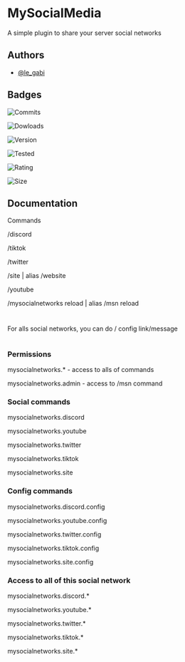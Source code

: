 
# MySocialMedia

A simple plugin to share your server social networks

## Authors

- [@le_gabi](https://github.com/legabi)


## Badges


![Commits](https://img.shields.io/github/commit-activity/m/legabi/MySocialNetworks)

![Dowloads](https://img.shields.io/spiget/downloads/103497)

![Version](https://img.shields.io/spiget/version/103497)

![Tested](https://img.shields.io/spiget/tested-versions/103497)

![Rating](https://img.shields.io/spiget/stars/103497)

![Size](https://img.shields.io/spiget/download-size/103497)


## Documentation

Commands​

/discord

/tiktok

/twitter

/site | alias /website

/youtube

/mysocialnetworks reload | alias /msn reload
#
For alls social networks, you can do /<socialNetwork> config link/message <string>
#
### Permissions​
mysocialnetworks.* - access to alls of commands

mysocialnetworks.admin - access to /msn command

### Social commands​
mysocialnetworks.discord

mysocialnetworks.youtube

mysocialnetworks.twitter

mysocialnetworks.tiktok

mysocialnetworks.site

### Config commands​

mysocialnetworks.discord.config

mysocialnetworks.youtube.config

mysocialnetworks.twitter.config

mysocialnetworks.tiktok.config

mysocialnetworks.site.config


### Access to all of this social network​

mysocialnetworks.discord.*

mysocialnetworks.youtube.*

mysocialnetworks.twitter.*

mysocialnetworks.tiktok.*

mysocialnetworks.site.*
